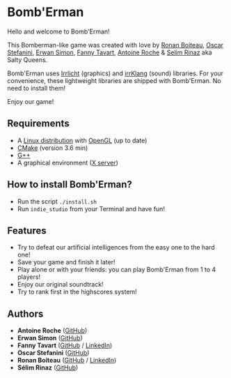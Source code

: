 # Bomb'Erman

Hello and welcome to Bomb'Erman!

This Bomberman-like game was created with love by [Ronan Boiteau](https://github.com/ronanboiteau), [Oscar Stefanini](https://github.com/ostefanini), [Erwan Simon](https://github.com/gladtobeinsane), [Fanny Tavart](https://github.com/fannytavart), [Antoine Roche](https://github.com/antoine-roche) & [Selim Rinaz](https://github.com/rinaz-a) aka Salty Queens.

Bomb'Erman uses [Irrlicht](http://irrlicht.sourceforge.net/) (graphics) and [irrKlang](https://www.ambiera.com/irrklang/) (sound) libraries. For your convenience, these lightweight libraries are shipped with Bomb'Erman. No need to install them!

Enjoy our game!

## Requirements

 - A [Linux distribution](https://en.wikipedia.org/wiki/Linux_distribution) with [OpenGL](https://www.opengl.org/) (up to date)
 - [CMake](https://cmake.org/) (version 3.6 min)
 - [G++](https://gcc.gnu.org/)
 - A graphical environment ([X server](https://en.wikipedia.org/wiki/X_Window_System))

## How to install Bomb'Erman?

 - Run the script `./install.sh`
 - Run `indie_studio` from your Terminal and have fun!

## Features

 - Try to defeat our artificial intelligences from the easy one to the hard one!
 - Save your game and finish it later!
 - Play alone or with your friends: you can play Bomb'Erman from 1 to 4 players!
 - Enjoy our original soundtrack!
 - Try to rank first in the highscores system!

## Authors

* **Antoine Roche**  ([GitHub](https://github.com/antoine-roche))
* **Erwan Simon**  ([GitHub](https://github.com/gladtobeinsane))
* **Fanny Tavart**  ([GitHub](https://github.com/fannytavart) / [LinkedIn](https://www.linkedin.com/in/fannytavart/))
* **Oscar Stefanini** ([GitHub](https://github.com/ostefanini))
* **Ronan Boiteau** ([GitHub](https://github.com/ronanboiteau) / [LinkedIn](https://www.linkedin.com/in/ronanboiteau/))
* **Sélim Rinaz** ([GitHub](https://github.com/rinaz-a))

